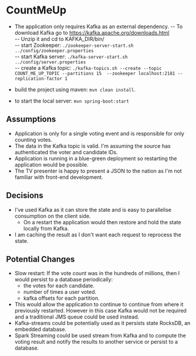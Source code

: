 # CountMeUp

- The application only requires Kafka as an external dependency.
-- To download Kafka go to https://kafka.apache.org/downloads.html  
-- Unzip it and cd to KAFKA_DIR/bin/  
-- start Zookeeper: `./zookeeper-server-start.sh ../config/zookeeper.properties`  
-- start Kafka server: `./kafka-server-start.sh ../config/server.properties`  
-- create a Kafka topic: `./kafka-topics.sh --create --topic COUNT_ME_UP_TOPIC --partitions 15  --zookeeper localhost:2181 --replication-factor 1`  


- build the project using maven: `mvn clean install`.  
- to start the local server: `mvn spring-boot:start`  

## Assumptions
- Application is only for a single voting event and is responsible for only counting votes.
- The data in the Kafka topic is valid. I'm assuming the source has authenticated the voter and candidate IDs.
- Application is running in a blue-green deployment so restarting the application would be possible.
- The TV presenter is happy to present a JSON to the nation as I'm not familiar with front-end development.

## Decisions
- I've used Kafka as it can store the state and is easy to parallelise consumption on the client side.  
	- On a restart the application would then restore and hold the state locally from Kafka.  
- I am caching the result as I don't want each request to reprocess the state.  

## Potential Changes
- Slow restart: If the vote count was in the hundreds of millions, then I would persist to a database periodically:  
	- the votes for each candidate.  
	- number of times a user voted.  
	- kafka offsets for each partition.  
- This would allow the application to continue to continue from where it previously restarted. However in this case Kafka would not be required and a traditional JMS queue could be used instead.  
- Kafka-streams could be potentially used as it persists state RocksDB, an embedded database.  
- Spark Streaming could be used stream from Kafka and to compute the voting result and notify the results to another service or persist to a database.  
